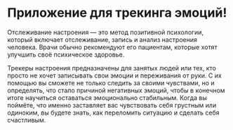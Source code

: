 # Приложение для трекинга эмоций!

Отслеживание настроения — это метод позитивной психологии, который включает отслеживание, запись и анализ настроения человека. Врачи обычно рекомендуют его пациентам, которые хотят улучшить своё психическое здоровье.

Трекеры настроения предназначены для занятых людей или тех, кто просто не хочет записывать свои эмоции и переживания от руки. С их помощью вы сможете не только следить за своими чувствами, но и определять, что стало причиной негативных эмоций, чтобы в конечном итоге научиться оставаться эмоционально стабильным. Когда вы поймёте, что именно заставляет вас чувствовать себя грустным или одиноким, вы будете знать, как переломить ситуацию и сделать себя счастливым.


